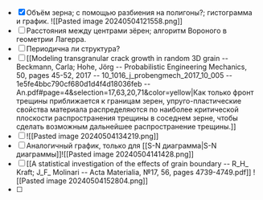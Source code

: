  - [x] Объём  зерна; с помощью разбиения на полигоны?; гистограмма и график. ![[Pasted image 20240504121558.png]]
 - [ ] Расстояния между центрами зёрен; алгоритм Вороного в геометрии Лагерра.
 - [ ] Периодична ли структура?
 - [ ] [[Modeling transgranular crack growth in random 3D grain -- Beckmann, Carla; Hohe, Jörg -- Probabilistic Engineering Mechanics, 50, pages 45-52, 2017 -- 10_1016_j_probengmech_2017_10_005 -- 1e5fe4bbc790cf680d1d4f4d18036feb -- An.pdf#page=4&selection=17,63,20,71&color=yellow|Как только фронт трещины приближается к границам зерен, упруго-пластические свойства материала распределяются по наиболее критической плоскости распространения трещины в соседнем зерне, чтобы сделать возможным дальнейшее распространение трещины.]]
 - [ ] ![[Pasted image 20240504134219.png]]
 - [ ]  Аналогичный график, только для [[S-N диаграмма|S-N диаграммы]]![[Pasted image 20240504141428.png]]
 - [ ]  [[A statistical investigation of the effects of grain boundary -- R_H_ Kraft; J_F_ Molinari -- Acta Materialia, №17, 56, pages 4739-4749.pdf]] ![[Pasted image 20240504152804.png]]
 - [ ] 
 
